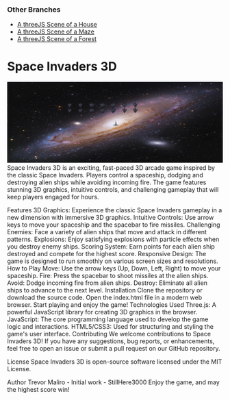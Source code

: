 <h3> Other Branches</h3>

-  [A threeJS Scene of a House](https://github.com/stillHere3000/Graphics-ThreeJS/tree/House-Scene)
-  [A threeJS Scene of a Maze](https://github.com/stillHere3000/Graphics-ThreeJS/tree/Maze)
-  [A threeJS Scene of a Forest](https://github.com/stillHere3000/Graphics-ThreeJS/tree/Forests)

<h1>Space Invaders 3D</h1>

<img src='Screenshot-Game.png' />
Space Invaders 3D is an exciting, fast-paced 3D arcade game inspired by the classic Space Invaders. Players control a spaceship, dodging and destroying alien ships while avoiding incoming fire. The game features stunning 3D graphics, intuitive controls, and challenging gameplay that will keep players engaged for hours.

Features
3D Graphics: Experience the classic Space Invaders gameplay in a new dimension with immersive 3D graphics.
Intuitive Controls: Use arrow keys to move your spaceship and the spacebar to fire missiles.
Challenging Enemies: Face a variety of alien ships that move and attack in different patterns.
Explosions: Enjoy satisfying explosions with particle effects when you destroy enemy ships.
Scoring System: Earn points for each alien ship destroyed and compete for the highest score.
Responsive Design: The game is designed to run smoothly on various screen sizes and resolutions.
How to Play
Move: Use the arrow keys (Up, Down, Left, Right) to move your spaceship.
Fire: Press the spacebar to shoot missiles at the alien ships.
Avoid: Dodge incoming fire from alien ships.
Destroy: Eliminate all alien ships to advance to the next level.
Installation
Clone the repository or download the source code.
Open the index.html file in a modern web browser.
Start playing and enjoy the game!
Technologies Used
Three.js: A powerful JavaScript library for creating 3D graphics in the browser.
JavaScript: The core programming language used to develop the game logic and interactions.
HTML5/CSS3: Used for structuring and styling the game's user interface.
Contributing
We welcome contributions to Space Invaders 3D! If you have any suggestions, bug reports, or enhancements, feel free to open an issue or submit a pull request on our GitHub repository.

License
Space Invaders 3D is open-source software licensed under the MIT License.

Author
Trevor Maliro - Initial work - StillHere3000
Enjoy the game, and may the highest score win!






